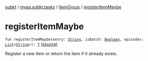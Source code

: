 [subkt](../../index.md) / [myaa.subkt.tasks](../index.md) / [ItemGroup](index.md) / [registerItemMaybe](./register-item-maybe.md)

# registerItemMaybe

`fun registerItemMaybe(entry: `[`String`](https://kotlinlang.org/api/latest/jvm/stdlib/kotlin/-string/index.html)`, isBatch: `[`Boolean`](https://kotlinlang.org/api/latest/jvm/stdlib/kotlin/-boolean/index.html)`, episodes: `[`List`](https://kotlinlang.org/api/latest/jvm/stdlib/kotlin.collections/-list/index.html)`<`[`String`](https://kotlinlang.org/api/latest/jvm/stdlib/kotlin/-string/index.html)`>): `[`T`](index.md#T) [(source)](https://github.com/Myaamori/SubKt/blob/0.1.10/src/main/kotlin/myaa/subkt/tasks/tasks.kt#L315)

Register a new item or return the item if it already exists.

